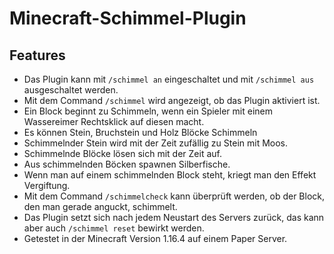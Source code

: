 # Minecraft-Schimmel-Plugin

## Features
- Das Plugin kann mit `/schimmel an` eingeschaltet und mit `/schimmel aus` ausgeschaltet werden.
- Mit dem Command `/schimmel` wird angezeigt, ob das Plugin aktiviert ist.
- Ein Block beginnt zu Schimmeln, wenn ein Spieler mit einem Wassereimer Rechtsklick auf diesen macht.
- Es können Stein, Bruchstein und Holz Blöcke Schimmeln
- Schimmelnder Stein wird mit der Zeit zufällig zu Stein mit Moos.
- Schimmelnde Blöcke lösen sich mit der Zeit auf.
- Aus schimmelnden Böcken spawnen Silberfische.
- Wenn man auf einem schimmelnden Block steht, kriegt man den Effekt Vergiftung.
- Mit dem Command `/schimmelcheck` kann überprüft werden, ob der Block, den man gerade anguckt, schimmelt.
- Das Plugin setzt sich nach jedem Neustart des Servers zurück, das kann aber auch `/schimmel reset` bewirkt werden. 
- Getestet in der Minecraft Version 1.16.4 auf einem Paper Server.

